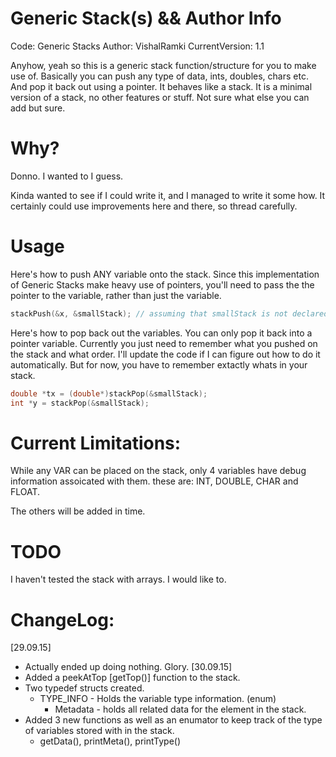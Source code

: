 # Generic Stack(s) && Author Info

Code: Generic Stacks
Author: VishalRamki
CurrentVersion: 1.1

Anyhow, yeah so this is a generic stack function/structure for you to make use of. Basically you can push any type of
data, ints, doubles, chars etc. And pop it back out using a pointer. It behaves like a stack. It is a minimal version of
a stack, no other features or stuff. Not sure what else you can add but sure. 

# Why?

Donno. I wanted to I guess.

Kinda wanted to see if I could write it, and I managed to write it some how. It certainly could use improvements
here and there, so thread carefully.

# Usage

Here's how to push ANY variable onto the stack. Since this implementation of Generic Stacks make heavy use of pointers,
you'll need to pass the the pointer to the variable, rather than just the variable.

```c
stackPush(&x, &smallStack); // assuming that smallStack is not declared as a pointer
```

Here's how to pop back out the variables. You can only pop it back into a pointer variable. Currently you just need to
remember what you pushed on the stack and what order. I'll update the code if I can figure out how to do it 
automatically. But for now, you have to remember extactly whats in your stack.

```c
double *tx = (double*)stackPop(&smallStack);
int *y = stackPop(&smallStack);
```

# Current Limitations:
While any VAR can be placed on the stack, only 4 variables have 
debug information assoicated with them. these are: INT, DOUBLE,
CHAR and FLOAT.
 		
The others will be added in time.
 		
# TODO
I haven't tested the stack with arrays. I would like to.
 
# ChangeLog:

[29.09.15]
- Actually ended up doing nothing. Glory.
[30.09.15]
- Added a peekAtTop [getTop()] function to the stack.
- Two typedef structs  created.
  - TYPE_INFO - Holds the variable type information. (enum)
 	- Metadata - holds all related data for the element in the stack.
- Added 3 new functions as well as an enumator to keep track of the type of variables stored with in the stack.
  - getData(), printMeta(), printType()
